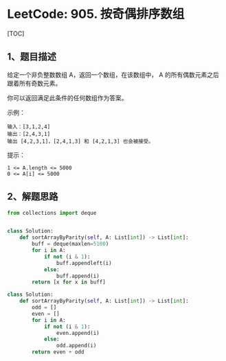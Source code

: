 # LeetCode: 905. 按奇偶排序数组

[TOC]

## 1、题目描述

给定一个非负整数数组 A，返回一个数组，在该数组中， A 的所有偶数元素之后跟着所有奇数元素。

你可以返回满足此条件的任何数组作为答案。

 

示例：

```
输入：[3,1,2,4]
输出：[2,4,3,1]
输出 [4,2,3,1]，[2,4,1,3] 和 [4,2,1,3] 也会被接受。
```

提示：

```
1 <= A.length <= 5000
0 <= A[i] <= 5000
```



## 2、解题思路



```python
from collections import deque


class Solution:
    def sortArrayByParity(self, A: List[int]) -> List[int]:
        buff = deque(maxlen=5100)
        for i in A:
            if not (i & 1):
                buff.appendleft(i)
            else:
                buff.append(i)
        return [x for x in buff]

```

```python
class Solution:
    def sortArrayByParity(self, A: List[int]) -> List[int]:
        odd = []
        even = []
        for i in A:
            if not (i & 1):
                even.append(i)
            else:
                odd.append(i)
        return even + odd
        
```

